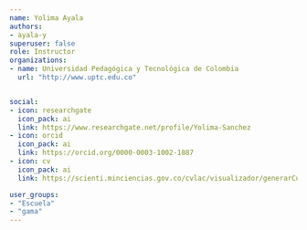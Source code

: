 ```yaml
---
name: Yolima Ayala
authors:
- ayala-y
superuser: false
role: Instructor 
organizations:
- name: Universidad Pedagógica y Tecnológica de Colombia
  url: "http://www.uptc.edu.co"


social:
- icon: researchgate
  icon_pack: ai
  link: https://www.researchgate.net/profile/Yolima-Sanchez
- icon: orcid
  icon_pack: ai
  link: https://orcid.org/0000-0003-1002-1887
- icon: cv
  icon_pack: ai
  link: https://scienti.minciencias.gov.co/cvlac/visualizador/generarCurriculoCv.do?cod_rh=0001391399

user_groups:
- "Escuela"
- "gama"
---
```


